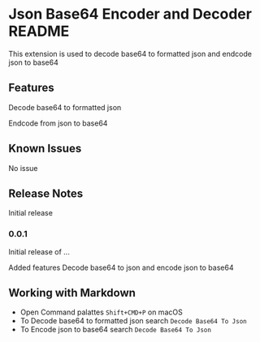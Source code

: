 # Json Base64 Encoder and Decoder README

This extension is used to decode base64 to formatted json and endcode json to base64

## Features

Decode base64 to formatted json

Endcode from json to base64

## Known Issues

No issue

## Release Notes

Initial release

### 0.0.1

Initial release of ...

Added features Decode base64 to json and encode json to base64

## Working with Markdown
* Open Command palattes `Shift+CMD+P` on macOS
* To Decode base64 to formatted json search  `Decode Base64 To Json`
* To Encode json to base64 search  `Decode Base64 To Json`
